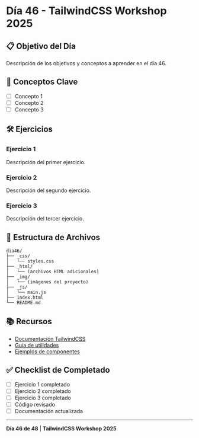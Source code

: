 # Día 46 - TailwindCSS Workshop 2025

## 📋 Objetivo del Día

Descripción de los objetivos y conceptos a aprender en el día 46.

## 🎯 Conceptos Clave

- [ ] Concepto 1
- [ ] Concepto 2  
- [ ] Concepto 3

## 🛠️ Ejercicios

### Ejercicio 1
Descripción del primer ejercicio.

### Ejercicio 2
Descripción del segundo ejercicio.

### Ejercicio 3
Descripción del tercer ejercicio.

## 📁 Estructura de Archivos

```
dia46/
├── _css/
│   └── styles.css
├── _html/
│   └── (archivos HTML adicionales)
├── _img/
│   └── (imágenes del proyecto)
├── _js/
│   └── main.js
├── index.html
└── README.md
```

## 📚 Recursos

- [Documentación TailwindCSS](https://tailwindcss.com/docs)
- [Guía de utilidades](https://tailwindcss.com/docs/utility-first)
- [Ejemplos de componentes](https://tailwindui.com/components)

## ✅ Checklist de Completado

- [ ] Ejercicio 1 completado
- [ ] Ejercicio 2 completado
- [ ] Ejercicio 3 completado
- [ ] Código revisado
- [ ] Documentación actualizada

---

**Día 46 de 48** | **TailwindCSS Workshop 2025**
